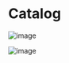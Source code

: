 # Catalog

![image](https://github.com/mythter/Catalog/assets/60883514/d8016209-2cfe-4390-824e-f5b5583e1571)

![image](https://github.com/mythter/Catalog/assets/60883514/05b1bf55-97d3-4eb1-a397-102070ec47f7)

